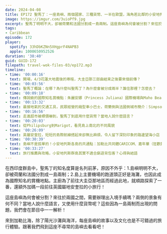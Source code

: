 ```yaml
---
date: 2024-04-08
title: EP172 聖馬丁：一座島嶼、兩個國家、三種貨幣、一半在歐盟，海角若比鄰的小安地列斯群島
image: https://imgur.com/3uioPf9.jpg
excerpt: 聖馬丁明明不大，卻被荷蘭和法國分割成一島兩制。這座島嶼為何會被分割？來往於兩國之間，需要辦理出入境手續嗎？兩側的景象有何不同？當地人說什麼語言，又使用什麼貨幣呢？和我們一起來認識這座不尋常的島嶼吧！
tags:
- Caribbean
episode: 172
player:
  spotify: 33hDbKZNn5XHgprF4NAPB3
  apple: 1000650952526
duration: '38:40'
guid: GUID-172
filepath: travel-wok-files-03/ep172.mp3
timeline:
- time: '00:00:16'
  text: 開場，4/3花蓮大地震後的寒暄，大圭亞那三部曲結束之後要來個前傳？
- time: '00:03:56'
  text: 聖馬丁概論：在哪？為什麼叫聖馬丁？為什麼會被分成兩半？誰住那裡？怎麼去？
- time: '00:09:18'
  text: 傳說級的國際知名賞機點：朱麗安娜（Princess Juliana）國際機場與Maho Beach，再也不來的荷航747
- time: '00:13:32'
  text: 最接地氣的交通工具，民眾經營的廂型車小巴士，荷蘭側與法國側城市簡介：Simpson Beach、Philipsburg、Marigot、Grand Case
- time: '00:16:56'
  text: 走進超市被標價嚇到，聖馬丁到底用什麼貨幣？當地人說什麼語言？
- time: '00:20:03'
  text: 從Philipsburg到Marigot，看見島上南北的不同風貌
- time: '00:26:09'
  text: 英屬安奎拉，短短的島際航線搭起來卻無比麻煩，令人留下深刻印象的路邊望海小店
- time: '00:30:39'
  text: 島嶼不是孤單的！小安地列斯各島的共通點：加勒比共同體CARICOM、嘉年華（狂歡節）、板球運動
- time: '00:33:27'
  text: 旅行推薦與攻略，小安地列斯群島其實不適合窮遊背包客？心得與結語
---
```

在西印度群島中，聖馬丁的知名度算是名列前茅，原因不外乎：1.島嶼明明不大，卻被荷蘭和法國分割成一島兩制；2.島上主要機場的跑道頭正好是海灘，也因此成為國際知名的賞機地點。主廚為了前往大圭亞那地區而經過此地，就順路探索了一番，還額外加碼一段前往英國屬地安奎拉的小旅行！

這座島嶼為何會被分割？來往於兩國之間，需要辦理出入境手續嗎？兩側的景象有何不同？當地人說什麼語言，又使用什麼貨幣呢？這些因為一島兩制而出現的問題，我們會在節目中一一解析！

來到加勒比海，除了陽光沙灘與海洋，每座島嶼的故事以及文化也是不可錯過的旅行體驗。跟著我們飛到這座不尋常的島嶼去看看吧！
